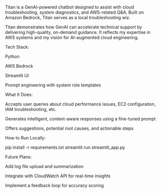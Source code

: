 Titan is a GenAI-powered chatbot designed to assist with cloud troubleshooting, system diagnostics, and AWS-related Q&A. Built on Amazon Bedrock, Titan serves as a local troubleshooting wiz.

Titan demonstrates how GenAI can accelerate technical support by delivering high-quality, on-demand guidance. It reflects my expertise in AWS systems and my vision for AI-augmented cloud engineering.

Tech Stack:

Python

AWS Bedrock

Streamlit UI

Prompt engineering with system role templates

What It Does:

Accepts user queries about cloud performance issues, EC2 configuration, IAM troubleshooting, etc.

Generates intelligent, context-aware responses using a fine-tuned prompt

Offers suggestions, potential root causes, and actionable steps

How to Run Locally:

pip install -r requirements.txt
streamlit run streamlit_app.py

Future Plans:

Add log file upload and summarization

Integrate with CloudWatch API for real-time insights

Implement a feedback loop for accuracy scoring
